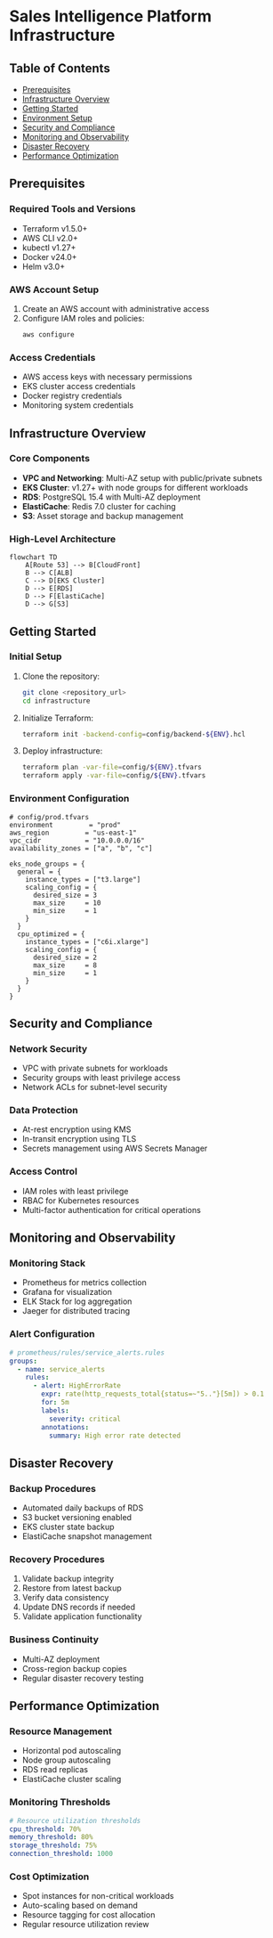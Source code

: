 # Sales Intelligence Platform Infrastructure

## Table of Contents
- [Prerequisites](#prerequisites)
- [Infrastructure Overview](#infrastructure-overview)
- [Getting Started](#getting-started)
- [Environment Setup](#environment-setup)
- [Security and Compliance](#security-and-compliance)
- [Monitoring and Observability](#monitoring-and-observability)
- [Disaster Recovery](#disaster-recovery)
- [Performance Optimization](#performance-optimization)

## Prerequisites

### Required Tools and Versions
- Terraform v1.5.0+
- AWS CLI v2.0+
- kubectl v1.27+
- Docker v24.0+
- Helm v3.0+

### AWS Account Setup
1. Create an AWS account with administrative access
2. Configure IAM roles and policies:
   ```bash
   aws configure
   ```

### Access Credentials
- AWS access keys with necessary permissions
- EKS cluster access credentials
- Docker registry credentials
- Monitoring system credentials

## Infrastructure Overview

### Core Components
- **VPC and Networking**: Multi-AZ setup with public/private subnets
- **EKS Cluster**: v1.27+ with node groups for different workloads
- **RDS**: PostgreSQL 15.4 with Multi-AZ deployment
- **ElastiCache**: Redis 7.0 cluster for caching
- **S3**: Asset storage and backup management

### High-Level Architecture
```mermaid
flowchart TD
    A[Route 53] --> B[CloudFront]
    B --> C[ALB]
    C --> D[EKS Cluster]
    D --> E[RDS]
    D --> F[ElastiCache]
    D --> G[S3]
```

## Getting Started

### Initial Setup
1. Clone the repository:
   ```bash
   git clone <repository_url>
   cd infrastructure
   ```

2. Initialize Terraform:
   ```bash
   terraform init -backend-config=config/backend-${ENV}.hcl
   ```

3. Deploy infrastructure:
   ```bash
   terraform plan -var-file=config/${ENV}.tfvars
   terraform apply -var-file=config/${ENV}.tfvars
   ```

### Environment Configuration
```hcl
# config/prod.tfvars
environment         = "prod"
aws_region         = "us-east-1"
vpc_cidr           = "10.0.0.0/16"
availability_zones = ["a", "b", "c"]

eks_node_groups = {
  general = {
    instance_types = ["t3.large"]
    scaling_config = {
      desired_size = 3
      max_size     = 10
      min_size     = 1
    }
  }
  cpu_optimized = {
    instance_types = ["c6i.xlarge"]
    scaling_config = {
      desired_size = 2
      max_size     = 8
      min_size     = 1
    }
  }
}
```

## Security and Compliance

### Network Security
- VPC with private subnets for workloads
- Security groups with least privilege access
- Network ACLs for subnet-level security

### Data Protection
- At-rest encryption using KMS
- In-transit encryption using TLS
- Secrets management using AWS Secrets Manager

### Access Control
- IAM roles with least privilege
- RBAC for Kubernetes resources
- Multi-factor authentication for critical operations

## Monitoring and Observability

### Monitoring Stack
- Prometheus for metrics collection
- Grafana for visualization
- ELK Stack for log aggregation
- Jaeger for distributed tracing

### Alert Configuration
```yaml
# prometheus/rules/service_alerts.rules
groups:
  - name: service_alerts
    rules:
      - alert: HighErrorRate
        expr: rate(http_requests_total{status=~"5.."}[5m]) > 0.1
        for: 5m
        labels:
          severity: critical
        annotations:
          summary: High error rate detected
```

## Disaster Recovery

### Backup Procedures
- Automated daily backups of RDS
- S3 bucket versioning enabled
- EKS cluster state backup
- ElastiCache snapshot management

### Recovery Procedures
1. Validate backup integrity
2. Restore from latest backup
3. Verify data consistency
4. Update DNS records if needed
5. Validate application functionality

### Business Continuity
- Multi-AZ deployment
- Cross-region backup copies
- Regular disaster recovery testing

## Performance Optimization

### Resource Management
- Horizontal pod autoscaling
- Node group autoscaling
- RDS read replicas
- ElastiCache cluster scaling

### Monitoring Thresholds
```yaml
# Resource utilization thresholds
cpu_threshold: 70%
memory_threshold: 80%
storage_threshold: 75%
connection_threshold: 1000
```

### Cost Optimization
- Spot instances for non-critical workloads
- Auto-scaling based on demand
- Resource tagging for cost allocation
- Regular resource utilization review